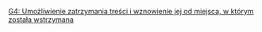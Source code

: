 [G4: Umożliwienie zatrzymania treści i wznowienie jej od miejsca, w którym została wstrzymana](https://www.w3.org/WAI/WCAG22/Techniques/general/G4)
